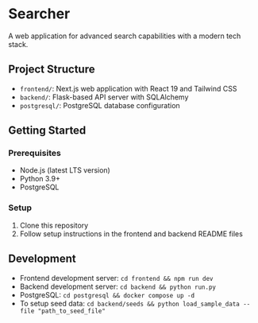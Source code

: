 # Searcher

A web application for advanced search capabilities with a modern tech stack.

## Project Structure

- `frontend/`: Next.js web application with React 19 and Tailwind CSS
- `backend/`: Flask-based API server with SQLAlchemy
- `postgresql/`: PostgreSQL database configuration

## Getting Started

### Prerequisites

- Node.js (latest LTS version)
- Python 3.9+
- PostgreSQL

### Setup

1. Clone this repository
2. Follow setup instructions in the frontend and backend README files

## Development

- Frontend development server: `cd frontend && npm run dev`
- Backend development server: `cd backend && python run.py`
- PostgreSQL: `cd postgresql && docker compose up -d`
- To setup seed data: `cd backend/seeds && python load_sample_data --file "path_to_seed_file"`
